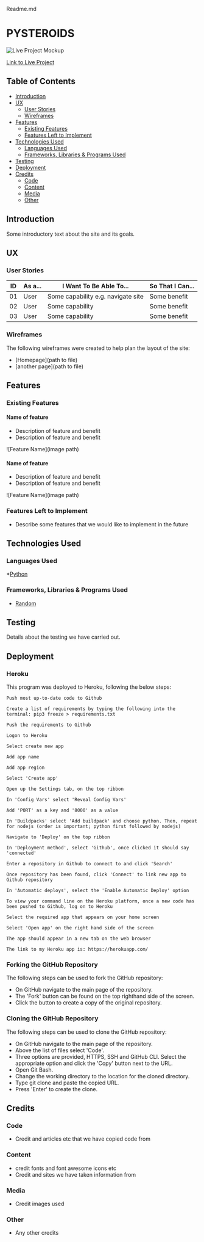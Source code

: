 Readme.md

# **PYSTEROIDS**

![Live Project Mockup](https://ui.dev/amiresponsive?url=https://herokuapp.com/)

[Link to Live Project](lhttps://herokuapp.com/)

## Table of Contents

- [Introduction](#introduction)
- [UX](#ux)
  - [User Stories](#user-stories)
  - [Wireframes](#wireframes)
- [Features](#features)
  - [Existing Features](#existing-features)
  - [Features Left to Implement](#features-left-to-implement)
- [Technologies Used](#technologies-used)
  - [Languages Used](#languages-used)
  - [Frameworks, Libraries & Programs Used](#frameworks-libraries--programs-used)
- [Testing](#testing)
- [Deployment](#deployment)
- [Credits](#credits)
  - [Code](#code)
  - [Content](#content)
  - [Media](#media)
  - [Other](#other)

## Introduction

Some introductory text about the site and its goals.

## UX

### User Stories

| ID  | As a... | I Want To Be Able To...            | So That I Can... |
| --- | ------- | ---------------------------------- | ---------------- |
| 01  | User    | Some capability e.g. navigate site | Some benefit     |
| 02  | User    | Some capability                    | Some benefit     |
| 03  | User    | Some capability                    | Some benefit     |

### Wireframes

The following wireframes were created to help plan the layout of the site:

- [Homepage](path to file)
- [another page](path to file)

## Features

### Existing Features

#### Name of feature

- Description of feature and benefit
- Description of feature and benefit

![Feature Name](image path)

#### Name of feature

- Description of feature and benefit
- Description of feature and benefit

![Feature Name](image path)

### Features Left to Implement

- Describe some features that we would like to implement in the future

## Technologies Used

### Languages Used

\*[Python](<https://en.wikipedia.org/wiki/Python_(programming_language)>)

### Frameworks, Libraries & Programs Used

- [Random](https://docs.python.org/3/library/random.html)

## Testing

Details about the testing we have carried out.

## Deployment

### Heroku

This program was deployed to Heroku, following the below steps:

    Push most up-to-date code to Github

    Create a list of requirements by typing the following into the terminal: pip3 freeze > requirements.txt

    Push the requirements to Github

    Logon to Heroku

    Select create new app

    Add app name

    Add app region

    Select 'Create app'

    Open up the Settings tab, on the top ribbon

    In 'Config Vars' select 'Reveal Config Vars'

    Add 'PORT' as a key and '8000' as a value

    In 'Buildpacks' select 'Add buildpack' and choose python. Then, repeat for nodejs (order is important; python first followed by nodejs)

    Navigate to 'Deploy' on the top ribbon

    In 'Deployment method', select 'Github', once clicked it should say 'connected'

    Enter a repository in Github to connect to and click 'Search'

    Once repository has been found, click 'Connect' to link new app to Github repository

    In 'Automatic deploys', select the 'Enable Automatic Deploy' option

    To view your command line on the Heroku platform, once a new code has been pushed to Github, log on to Heroku

    Select the required app that appears on your home screen

    Select 'Open app' on the right hand side of the screen

    The app should appear in a new tab on the web browser

    The link to my Heroku app is: https://herokuapp.com/

### Forking the GitHub Repository

The following steps can be used to fork the GitHub repository:

- On GitHub navigate to the main page of the repository.
- The 'Fork' button can be found on the top righthand side of the screen.
- Click the button to create a copy of the original repository.

### Cloning the GitHub Repository

The following steps can be used to clone the GitHub repository:

- On GitHub navigate to the main page of the repository.
- Above the list of files select 'Code'.
- Three options are provided, HTTPS, SSH and GitHub CLI. Select the appropriate option and click the 'Copy' button next to the URL.
- Open Git Bash.
- Change the working directory to the location for the cloned directory.
- Type git clone and paste the copied URL.
- Press 'Enter' to create the clone.

## Credits

### Code

- Credit and articles etc that we have copied code from

### Content

- credit fonts and font awesome icons etc
- Credit and sites we have taken information from

### Media

- Credit images used

### Other

- Any other credits

